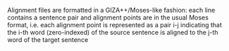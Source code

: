 Alignment files are formatted in a GIZA++/Moses-like fashion: each line contains a sentence
pair and alignment points are in the usual Moses format, i.e. each alignment point is
represented as a pair i-j indicating that the i-th word (zero-indexed) of the source
sentence is aligned to the j-th word of the target sentence